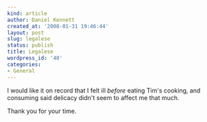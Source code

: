 ```yaml
---
kind: article
author: Daniel Kennett
created_at: '2008-01-31 19:46:44'
layout: post
slug: legalese
status: publish
title: Legalese
wordpress_id: '40'
categories:
- General
---
```


I would like it on record that I felt ill <em>before</em> eating Tim's cooking, and consuming said delicacy didn't seem to affect me that much.

Thank you for your time.